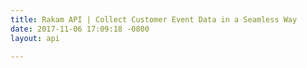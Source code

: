 ```yaml
---
title: Rakam API | Collect Customer Event Data in a Seamless Way
date: 2017-11-06 17:09:18 -0800
layout: api

---
```

